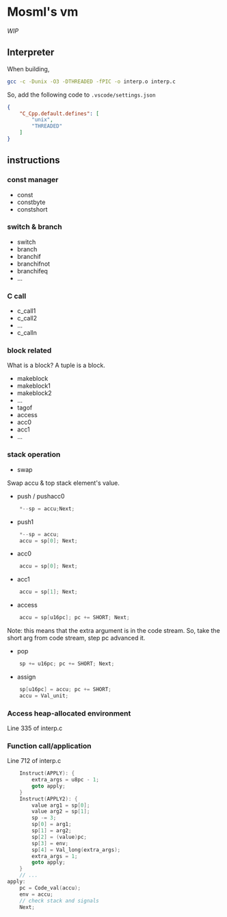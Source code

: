 # Mosml's vm

*WIP*

## Interpreter

When building,

```sh
gcc -c -Dunix -O3 -DTHREADED -fPIC -o interp.o interp.c
```
So, add the following code to `.vscode/settings.json`

```json
{
    "C_Cpp.default.defines": [
        "unix",
        "THREADED"
    ]
}
```

## instructions

### const manager

- const
- constbyte
- constshort

### switch & branch

- switch
- branch
- branchif
- branchifnot
- branchifeq
- ...


### C call

- c_call1
- c_call2
- ...
- c_calln

### block related

What is a block? A tuple is a block.

- makeblock
- makeblock1
- makeblock2
- ...
- tagof
- access
- acc0
- acc1
- ...

### stack operation

- swap

Swap accu & top stack element's value.

- push / pushacc0

```c
	*--sp = accu;Next;
```

- push1

```c
	*--sp = accu;
	accu = sp[0]; Next;
```

- acc0

```c
	accu = sp[0]; Next;
```

- acc1

```c
	accu = sp[1]; Next;
```

- access

```c
	accu = sp[u16pc]; pc += SHORT; Next;
```

Note: this means that the extra argument is in the code stream.
So, take the short arg from code stream, step pc advanced it.

- pop

```c
	sp += u16pc; pc += SHORT; Next;
```

- assign

```c
	sp[u16pc] = accu; pc += SHORT;
	accu = Val_unit;
```


### Access heap-allocated environment

Line 335 of interp.c

### Function call/application

Line 712 of interp.c

```c
	Instruct(APPLY): {
		extra_args = u8pc - 1;
		goto apply;
	}
	Instruct(APPLY2): {
		value arg1 = sp[0];
		value arg2 = sp[1];
		sp -= 3;
		sp[0] = arg1;
		sp[1] = arg2;
		sp[2] = (value)pc;
		sp[3] = env;
		sp[4] = Val_long(extra_args);
		extra_args = 1;
		goto apply;
	}
	// ...
apply:
	pc = Code_val(accu);
	env = accu;
	// check stack and signals
	Next;

```
 